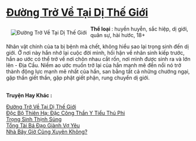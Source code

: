 <a href="https://utruyen.com/truyen/duong-tro-ve-tai-di-the-gioi/17564/" title="Đường Trở Về Tại Dị Thế Giới"><h1>Đường Trở Về Tại Dị Thế Giới</h1></a><div style="display:table"><img align="right" style="float: left; padding: 10px;" src="https://utruyen.com/images/story/200x260/duong-tro-ve-tai-di-the-gioi.jpg" alt="Đường Trở Về Tại Dị Thế Giới"><b>Thể loại </b>: huyền huyễn, sắc hiệp, dị giới, quân sự, hài hước, 18+<p></p>Nhân vật chính của ta bị bệnh mà chết, không hiểu sao lại trọng sinh đến dị giới. Ở nơi này hắn nhớ lại cuộc đời mình, hối hận về nhân sinh kiếp trước, hắn ao ước có thể trở về nơi chôn nhau cắt rốn, nơi mình được sinh ra và lớn lên - Địa Cầu. Niềm ao ước muốn trở lại của hắn mạnh mẽ đến nổi nó trở thành động lực mạnh mẽ nhất của hắn, san bằng tất cả những chướng ngại, gặp thần giết thần, gặp phật giết phận, rung chuyển dị giới.</div><p><br><b>Truyện Hay Khác :</b></p><a href="https://utruyen.com/truyen/duong-tro-ve-tai-di-the-gioi/17564/" alt="Đường Trở Về Tại Dị Thế Giới">Đường Trở Về Tại Dị Thế Giới</a><br/><a href="https://utruyen.com/truyen/doc-bo-thien-ha-dac-cong-than-y-tieu-thu-phi/15588/" alt="Độc Bộ Thiên Hạ: Đặc Công Thần Y Tiểu Thú Phi">Độc Bộ Thiên Hạ: Đặc Công Thần Y Tiểu Thú Phi</a><br/><a href="https://github.com/quanluxury/ngontinh_top100/tree/master/19356" alt="Trọng Sinh Thịnh Sủng">Trọng Sinh Thịnh Sủng</a><br/><a href="https://github.com/quanluxury/ngontinh_top100/tree/master/19171" alt="Tổng Tài Bá Đạo Giành Vợ Yêu">Tổng Tài Bá Đạo Giành Vợ Yêu</a><br/><a href="https://images.google.com.bn/url?q=https%3A%2F%2Futruyen.com%2Ftruyen%2Fnha-bay-gio-cung-xuyen-khong%2F19496%2F" alt="Nhà Bây Giờ Cũng Xuyên Không?">Nhà Bây Giờ Cũng Xuyên Không?</a><br/>
